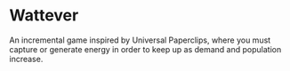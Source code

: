 # Wattever

An incremental game inspired by Universal Paperclips, where you must capture or generate energy in order to keep up as demand and population increase.
